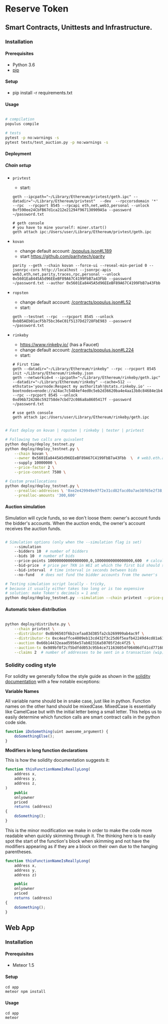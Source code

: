 # Reserve Token

## Smart Contracts, Unittests and Infrastructure.

### Installation

#### Prerequisites

 * Python 3.6
 * [pip](https://pip.pypa.io/en/stable/)

#### Setup

 * pip install -r requirements.txt

#### Usage

```sh

# compilation
populus compile

# tests
pytest -p no:warnings -s
pytest tests/test_auction.py -p no:warnings -s

```

#### Deployment


##### Chain setup

 * `privtest`
   - start:
   ```
   geth --ipcpath="~/Library/Ethereum/privtest/geth.ipc" --datadir="~/Library/Ethereum/privtest"  --dev  --rpccorsdomain '*'  --rpc  --rpcport 8545 --rpcapi eth,net,web3,personal --unlock 0xf590ee24CbFB67d1ca212e21294f967130909A5a --password ~/password.txt

   # geth console
   # you have to mine yourself: miner.start()
   geth attach ipc:/Users/user/Library/Ethereum/privtest/geth.ipc
   ```

 * `kovan`
   - change default account: [/populus.json#L189](/contracts/populus.json#L189)
   - start https://github.com/paritytech/parity
   ```
   parity --geth --chain kovan --force-ui --reseal-min-period 0 --jsonrpc-cors http://localhost --jsonrpc-apis web3,eth,net,parity,traces,rpc,personal --unlock 0x5601Ea8445A5d96EEeBF89A67C4199FbB7a43Fbb --password ~/password.txt --author 0x5601Ea8445A5d96EEeBF89A67C4199FbB7a43Fbb
   ```
 * `ropsten`
   - change default account: [/contracts/populus.json#L52](/contracts/populus.json#L52)
   - start:
   ```
   geth --testnet --rpc  --rpcport 8545 --unlock 0xbB5AEb01acF5b75bc36eC01f5137Dd2728FbE983 --password ~/password.txt

   ```

 * `rinkeby`
   - https://www.rinkeby.io/ (has a Faucet)
   - change default account: [/contracts/populus.json#L224](/contracts/populus.json#L224)
   - start:
   ```
   # First time
   geth --datadir="~/Library/Ethereum/rinkeby" --rpc --rpcport 8545 init ~/Library/Ethereum/rinkeby.json
   geth --networkid=4 --ipcpath="~/Library/Ethereum/rinkeby/geth.ipc" --datadir="~/Library/Ethereum/rinkeby" --cache=512 --ethstats='yournode:Respect my authoritah!@stats.rinkeby.io' --bootnodes=enode://a24ac7c5484ef4ed0c5eb2d36620ba4e4aa13b8c84684e1b4aab0cebea2ae45cb4d375b77eab56516d34bfbd3c1a833fc51296ff084b770b94fb9028c4d25ccf@52.169.42.101:30303 --rpc --rpcport 8545 --unlock 0xd96b724286c592758de7cbd72c086a8a8605417f --password ~/password.txt

   # use geth console
   geth attach ipc:/Users/user/Library/Ethereum/rinkeby/geth.ipc
   ```



```sh

# Fast deploy on kovan | ropsten | rinkeby | tester | privtest

# Following two calls are quivalent
python deploy/deploy_testnet.py
python deploy/deploy_testnet.py \
    --chain kovan \
    --owner 0x5601Ea8445A5d96EEeBF89A67C4199FbB7a43Fbb  \  # web3.eth.accounts[0]
    --supply 10000000 \
    --price-factor 2 \
    --price-constant 7500 \

# Custom preallocations
python deploy/deploy_testnet.py \
    --prealloc-addresses \ '0xe2e429949e97f2e31cd82facd0a7ae38f65e2f38,0xd1bf222ef7289ae043b723939d86c8a91f3aac3f' \
    --prealloc-amounts '300,600'

```


#### Auction simulation

Simulation will cycle funds, so we don't loose them: owner's account funds the bidder's accounts. When the auction ends, the owner's account receives the auction funds.

```sh

# Simulation options (only when the --simulation flag is set)
    --simulation
    --bidders 10  # number of bidders
    --bids 10  # number of bids
    --price-points 100000000000000000,0,10000000000000000,600  # calculates price_factor & price_constant from 2 price points (wei/TKN, elapsed_seconds)
    --bid-price  # price per TKN in WEI at which the first bid should start
    --bid-interval  # time interval in seconds between bids
    --no-fund   # does not fund the bidder accounts from the owner's

# Testing simulation script locally - tricky,
# because it usually either takes too long or is too expensive
# solution: make Token's decimals = 1 and:
python deploy/deploy_testnet.py --simulation --chain privtest --price-points 1000,0,500,60 --decimals 1 --bid-interval 0 --bidders 4 --no-fund

```


#### Automatic token distribution


```sh

python deploy/distribute.py \
    --chain privtest \
    --distributor 0x8b96503f6b2cefaa83d385fa2cb269999ab4ac9f \
    --distributor-tx 0xc4eaffce4009eb13cd432f3c25d6f5eafb42249d4cd81a6164e83225ad65abee \
    --auction 0x66b14432eaad5956e57ab02316a50705f2dc4f25 \
    --auction-tx 0x989bf8f2cf5bdfdd053c95b4ce711636054f06406df41cd77160b2fad31efe2c \
    --claims 2  # number of addresses to be sent in a transaction (wip)

```

### Solidity coding style

For solidity we generally follow the style guide as shown in the [solidity documentation](http://solidity.readthedocs.io/en/develop/style-guide.html)
with a few notable exceptions:

**Variable Names**

All variable name should be in snake case, just like in python. Function names on the other hand should be mixedCase.
MixedCase is essentially like CamelCase but with the initial letter being a small letter.
This helps us to easily determine which function calls are smart contract calls in the python code side.

```js
function iDoSomething(uint awesome_argument) {
    doSomethingElse();
}
```

**Modifiers in long function declarations**


This is how the solidity documentation suggests it:

```js
function thisFunctionNameIsReallyLong(
    address x,
    address y,
    address z,
)
    public
    onlyowner
    priced
    returns (address)
{
    doSomething();
}
```

This is the minor modification we make in order to make the code more readable when quickly skimming through it.
The thinking here is to easily spot the start of the function's block when skimming and not have the modifiers
appearing as if they are a block on their own due to the hanging parentheses.

```js
function thisFunctionNameIsReallyLong(
    address x,
    address y,
    address z)

    public
    onlyowner
    priced
    returns (address)
{
    doSomething();
}
```


## Web App

### Installation

#### Prerequisites

 * Meteor 1.5

#### Setup

```
cd app
meteor npm install
```

#### Usage

```
cd app
meteor
```
